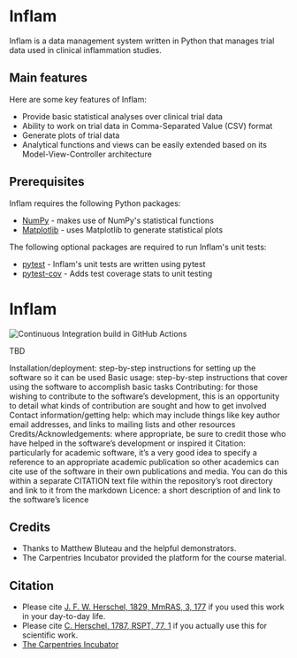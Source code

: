 # Inflam
Inflam is a data management system written in Python that manages trial data used in clinical inflammation studies.

## Main features

Here are some key features of Inflam:

- Provide basic statistical analyses over clinical trial data
- Ability to work on trial data in Comma-Separated Value (CSV) format
- Generate plots of trial data
- Analytical functions and views can be easily extended based on its Model-View-Controller architecture

## Prerequisites

Inflam requires the following Python packages:

- [NumPy](https://www.numpy.org/) - makes use of NumPy's statistical functions
- [Matplotlib](https://matplotlib.org/stable/index.html) - uses Matplotlib to generate statistical plots

The following optional packages are required to run Inflam's unit tests:

- [pytest](https://docs.pytest.org/en/stable/) - Inflam's unit tests are written using pytest
- [pytest-cov](https://pypi.org/project/pytest-cov/) - Adds test coverage stats to unit testing

# Inflam

![Continuous Integration build in GitHub Actions](https://github.com/<your_github_username>/python-intermediate-inflammation/workflows/CI/badge.svg?branch=main)


TBD

Installation/deployment: step-by-step instructions for setting up the software so it can be used
Basic usage: step-by-step instructions that cover using the software to accomplish basic tasks
Contributing: for those wishing to contribute to the software’s development, this is an opportunity to detail what kinds of contribution are sought and how to get involved
Contact information/getting help: which may include things like key author email addresses, and links to mailing lists and other resources
Credits/Acknowledgements: where appropriate, be sure to credit those who have helped in the software’s development or inspired it
Citation: particularly for academic software, it’s a very good idea to specify a reference to an appropriate academic publication so other academics can cite use of the software in their own publications and media. You can do this within a separate CITATION text file within the repository’s root directory and link to it from the markdown
Licence: a short description of and link to the software’s licence

## Credits

- Thanks to Matthew Bluteau and the helpful demonstrators. 
- The Carpentries Incubator provided the platform for the course material.

## Citation
- Please cite [J. F. W. Herschel, 1829, MmRAS, 3, 177](https://ui.adsabs.harvard.edu/abs/1829MmRAS...3..177H/abstract) if you used this work in your day-to-day life.  
- Please cite [C. Herschel, 1787, RSPT, 77, 1](https://ui.adsabs.harvard.edu/abs/1787RSPT...77....1H/abstract) if you actually use this for scientific work.
- [The Carpentries Incubator](https://github.com/carpentries-incubator/proposals/#the-carpentries-incubator)